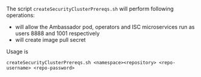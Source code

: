 The script `createSecurityClusterPrereqs.sh` will perform following operations:
- will allow the Ambassador pod, operators and ISC microservices run as users 8888 and 1001 respectively
- will create image pull secret

Usage is 
```
createSecurityClusterPrereqs.sh <namespace><repository> <repo-username> <repo-password>
```
